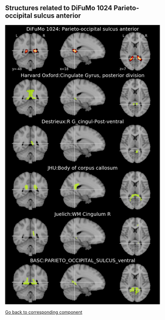 


## Structures related to DiFuMo 1024 Parieto-occipital sulcus anterior

![266](266.jpg "Structures related to DiFuMo 1024 Parieto-occipital sulcus anterior")

[Go back to corresponding component](https://parietal-inria.github.io/DiFuMo/1024/html/266.html)